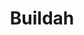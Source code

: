 ---
git: https://github.com/containers/buildah
logohandle: buildahio
sort: buildah
title: Buildah
website: https://buildah.io/
---